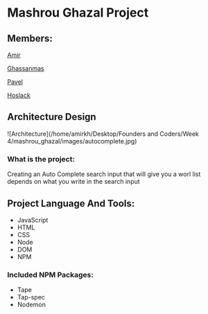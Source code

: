 # Mashrou Ghazal Project

## Members:

[Amir](https://github.com/Amirk390)

[Ghassanmas](https://github.com/ghassanmas)

[Pavel](https://github.com/prodionov)

[Hoslack](https://github.com/hoslack)

## Architecture Design

![Architecture](/home/amirkh/Desktop/Founders and Coders/Week 4/mashrou_ghazal/images/autocomplete.jpg)

### What is the project:
Creating an Auto Complete search input that will give you a worl list depends on what you write in the search input

## Project Language And Tools:

+ JavaScript
+ HTML
+ CSS
+ Node
+ DOM
+ NPM

### Included NPM Packages:

+ Tape
+ Tap-spec
+ Nodemon
